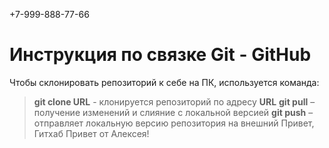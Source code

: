 +7-999-888-77-66
# Инструкция по связке Git - GitHub
Чтобы склонировать репозиторий к себе на ПК, используется команда: 
> **git clone URL** - клонируется репозиторий по адресу **URL** 
> **git pull** – получение изменений и слияние с локальной версией
> **git push** – отправляет локальную версию репозитория на внешний
Привет, Гитхаб
Привет от Алексея!